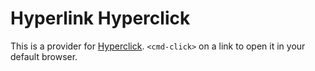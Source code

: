 # Hyperlink Hyperclick

This is a provider for [Hyperclick](https://atom.io/packages/hyperclick).
`<cmd-click>` on a link to open it in your default browser.
